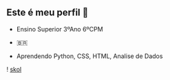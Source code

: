 ##  Este é meu perfil 🧉

- Ensino Superior 3ºAno 6ºCPM
  
- 🇧🇷

- Aprendendo Python, CSS, HTML, Analise de Dados 

! [skol](https://media1.tenor.com/m/LYJ6TI2Uc8sAAAAC/vikingos.gif) 
